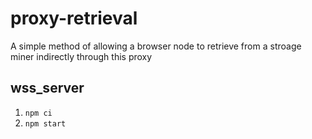 # proxy-retrieval
A simple method of allowing a browser node to retrieve from a stroage miner indirectly through this proxy


## wss_server

1. `npm ci`
1. `npm start`
